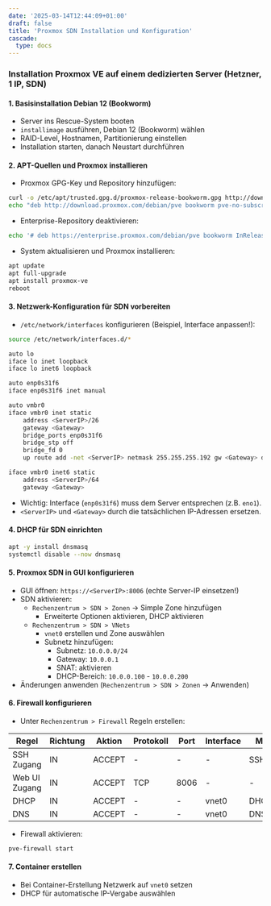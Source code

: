 ```yaml
---
date: '2025-03-14T12:44:09+01:00'
draft: false
title: 'Proxmox SDN Installation und Konfiguration'
cascade:
  type: docs
---
```


### Installation Proxmox VE auf einem dedizierten Server (Hetzner, 1 IP, SDN)

#### 1. Basisinstallation Debian 12 (Bookworm)

- Server ins Rescue-System booten
- `installimage` ausführen, Debian 12 (Bookworm) wählen
- RAID-Level, Hostnamen, Partitionierung einstellen
- Installation starten, danach Neustart durchführen

#### 2. APT-Quellen und Proxmox installieren

- Proxmox GPG-Key und Repository hinzufügen:

```bash
curl -o /etc/apt/trusted.gpg.d/proxmox-release-bookworm.gpg http://download.proxmox.com/debian/proxmox-release-bookworm.gpg
echo "deb http://download.proxmox.com/debian/pve bookworm pve-no-subscription" > /etc/apt/sources.list.d/pve-install-repo.list
```

- Enterprise-Repository deaktivieren:

```bash
echo '# deb https://enterprise.proxmox.com/debian/pve bookworm InRelease' > /etc/apt/sources.list.d/pve-enterprise.list
```

- System aktualisieren und Proxmox installieren:

```bash
apt update
apt full-upgrade
apt install proxmox-ve
reboot
```

#### 3. Netzwerk-Konfiguration für SDN vorbereiten

- `/etc/network/interfaces` konfigurieren (Beispiel, Interface anpassen!):

```bash
source /etc/network/interfaces.d/*

auto lo
iface lo inet loopback
iface lo inet6 loopback

auto enp0s31f6
iface enp0s31f6 inet manual

auto vmbr0
iface vmbr0 inet static
    address <ServerIP>/26
    gateway <Gateway>
    bridge_ports enp0s31f6
    bridge_stp off
    bridge_fd 0
    up route add -net <ServerIP> netmask 255.255.255.192 gw <Gateway> dev enp0s31f6

iface vmbr0 inet6 static
    address <ServerIP>/64
    gateway <Gateway>
```

- Wichtig: Interface (`enp0s31f6`) muss dem Server entsprechen (z.B. `eno1`).
- `<ServerIP>` und `<Gateway>` durch die tatsächlichen IP-Adressen ersetzen.

#### 4. DHCP für SDN einrichten

```bash
apt -y install dnsmasq
systemctl disable --now dnsmasq
```

#### 5. Proxmox SDN in GUI konfigurieren

- GUI öffnen: `https://<ServerIP>:8006` (echte Server-IP einsetzen!)
- SDN aktivieren:
  - `Rechenzentrum > SDN > Zonen` → Simple Zone hinzufügen
    - Erweiterte Optionen aktivieren, DHCP aktivieren
  - `Rechenzentrum > SDN > VNets`
    - `vnet0` erstellen und Zone auswählen
    - Subnetz hinzufügen:
      - Subnetz: `10.0.0.0/24`
      - Gateway: `10.0.0.1`
      - SNAT: aktivieren
      - DHCP-Bereich: `10.0.0.100` - `10.0.0.200`
- Änderungen anwenden (`Rechenzentrum > SDN > Zonen` → Anwenden)

#### 6. Firewall konfigurieren

- Unter `Rechenzentrum > Firewall` Regeln erstellen:

| Regel | Richtung | Aktion | Protokoll | Port | Interface | Makro |
|-------|----------|--------|-----------|------|-----------|-------|
| SSH Zugang | IN | ACCEPT | - | - | - | SSH |
| Web UI Zugang | IN | ACCEPT | TCP | 8006 | - | - |
| DHCP | IN | ACCEPT | - | - | vnet0 | DHCPfwd |
| DNS | IN | ACCEPT | - | - | vnet0 | DNS |

- Firewall aktivieren:

```bash
pve-firewall start
```

#### 7. Container erstellen

- Bei Container-Erstellung Netzwerk auf `vnet0` setzen
- DHCP für automatische IP-Vergabe auswählen


